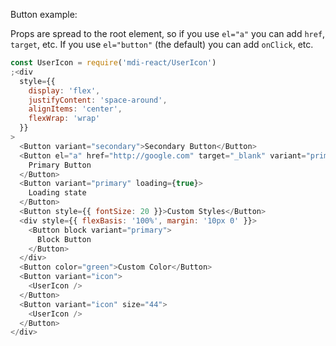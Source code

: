 Button example:

Props are spread to the root element, so if you use `el="a"` you can add `href`, `target`, etc. If you use `el="button"` (the default) you can add `onClick`, etc.

```js
const UserIcon = require('mdi-react/UserIcon')
;<div
  style={{
    display: 'flex',
    justifyContent: 'space-around',
    alignItems: 'center',
    flexWrap: 'wrap'
  }}
>
  <Button variant="secondary">Secondary Button</Button>
  <Button el="a" href="http://google.com" target="_blank" variant="primary">
    Primary Button
  </Button>
  <Button variant="primary" loading={true}>
    Loading state
  </Button>
  <Button style={{ fontSize: 20 }}>Custom Styles</Button>
  <div style={{ flexBasis: '100%', margin: '10px 0' }}>
    <Button block variant="primary">
      Block Button
    </Button>
  </div>
  <Button color="green">Custom Color</Button>
  <Button variant="icon">
    <UserIcon />
  </Button>
  <Button variant="icon" size="44">
    <UserIcon />
  </Button>
</div>
```
